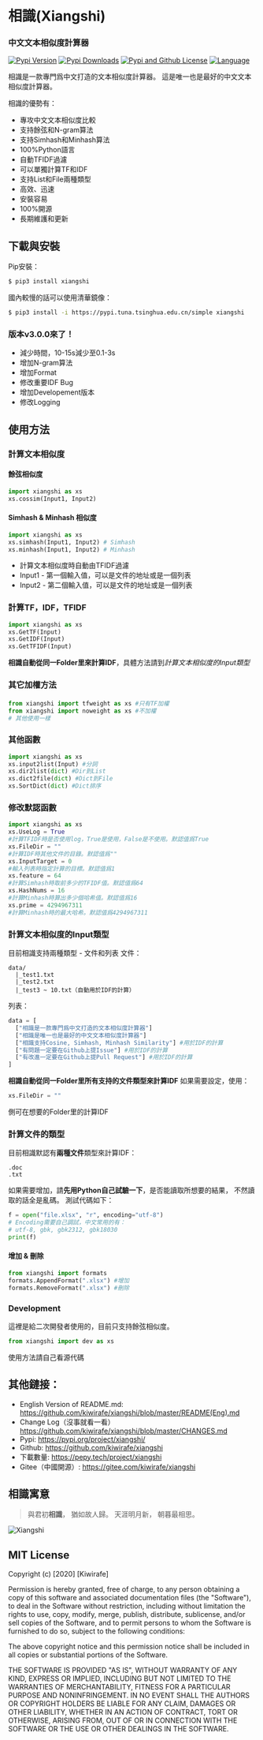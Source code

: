 # 相識(Xiangshi)

### 中文文本相似度計算器
[![Pypi Version](https://img.shields.io/pypi/v/xiangshi?label=Pypi%20Version)](https://img.shields.io/pypi/v/xiangshi)
[![Pypi Downloads](https://static.pepy.tech/personalized-badge/xiangshi?period=total&units=international_system&left_color=grey&right_color=blue&left_text=Pypi%20Downloads)](https://pepy.tech/project/xiangshi)
[![Pypi and Github License](https://img.shields.io/pypi/l/xiangshi?label=Pypi%20and%20Github%20License)](https://img.shields.io/github/license/kiwirafe/xiangshi)
[![Language](https://img.shields.io/github/languages/top/kiwirafe/xiangshi)](https://github.com/kiwirafe/xiangshi)

相識是一款專門爲中文打造的文本相似度計算器。
這是唯一也是最好的中文文本相似度計算器。

相識的優勢有：
  - 專攻中文文本相似度比較
  - 支持餘弦和N-gram算法
  - 支持Simhash和Minhash算法
  - 100%Python語言
  - 自動TFIDF過濾
  - 可以單獨計算TF和IDF
  - 支持List和File兩種類型
  - 高效、迅速
  - 安裝容易
  - 100%開源
  - 長期維護和更新

## 下載與安裝
Pip安裝：
```sh
$ pip3 install xiangshi
```
國內較慢的話可以使用清華鏡像：
```sh
$ pip3 install -i https://pypi.tuna.tsinghua.edu.cn/simple xiangshi
```

### 版本v3.0.0來了！
  - 減少時間，10-15s減少至0.1-3s
  - 增加N-gram算法
  - 增加Format
  - 修改重要IDF Bug
  - 增加Developement版本
  - 修改Logging

## 使用方法
### 計算文本相似度
#### 餘弦相似度
```python
import xiangshi as xs
xs.cossim(Input1, Input2)
```
#### Simhash & Minhash 相似度
```python
import xiangshi as xs
xs.simhash(Input1, Input2) # Simhash
xs.minhash(Input1, Input2) # Minhash
```
 - 計算文本相似度時自動由TFIDF過濾
 - Input1 - 第一個輸入值，可以是文件的地址或是一個列表
 - Input2 - 第二個輸入值，可以是文件的地址或是一個列表

### 計算TF，IDF，TFIDF
```python
import xiangshi as xs
xs.GetTF(Input)
xs.GetIDF(Input)
xs.GetTFIDF(Input)
```
**相識自動從同一Folder里來計算IDF**，具體方法請到*計算文本相似度的Input類型*

### 其它加權方法
#### 
```python
from xiangshi import tfweight as xs #只有TF加權
from xiangshi import noweight as xs #不加權
# 其他使用一樣
```

### 其他函數
```python
import xiangshi as xs
xs.input2list(Input) #分詞
xs.dir2list(dict) #Dir到List
xs.dict2file(dict) #Dict到File
xs.SortDict(dict) #Dict排序
```

### 修改默認函數
```python
import xiangshi as xs
xs.UseLog = True
#計算TFIDF時是否使用log，True是使用，False是不使用。默認值爲True
xs.FileDir = ""
#計算IDF時其他文件的目錄。默認值爲""
xs.InputTarget = 0
#輸入列表時指定計算的目標。默認值爲1
xs.feature = 64
#計算Simhash時取前多少的TFIDF值。默認值爲64
xs.HashNums = 16
#計算Minhash時算出多少個哈希值。默認值爲16
xs.prime = 4294967311
#計算Minhash時的最大哈希。默認值爲4294967311
```

### 計算文本相似度的Input類型
目前相識支持兩種類型 - 文件和列表
文件：
```
data/
  |_test1.txt
  |_test2.txt
  |_test3 ~ 10.txt（自動用於IDF的計算）
```
列表：
```py
data = [
  ["相識是一款專門爲中文打造的文本相似度計算器"]
  ["相識是唯一也是最好的中文文本相似度計算器"]
  ["相識支持Cosine, Simhash, Minhash Similarity"] #用於IDF的計算
  ["有問題一定要在Github上提Issue"] #用於IDF的計算
  ["有改進一定要在Github上提Pull Request"] #用於IDF的計算
]
```
**相識自動從同一Folder里所有支持的文件類型來計算IDF**
如果需要設定，使用：
```python
xs.FileDir = ""
```
側可在想要的Folder里的計算IDF

### 計算文件的類型
目前相識默認有**兩種文件**類型來計算IDF：
```
.doc
.txt
```
如果需要增加，請**先用Python自己試驗一下**，是否能讀取所想要的結果，
不然讀取的話全是亂碼。
測試代碼如下：
```python
f = open("file.xlsx", "r", encoding="utf-8") 
# Encoding需要自己調試，中文常用的有：
# utf-8, gbk, gbk2312, gbk18030
print(f)
```
#### 增加 & 刪除
```python
from xiangshi import formats
formats.AppendFormat(".xlsx") #增加
formats.RemoveFormat(".xlsx") #刪除
```

### Development
這裡是給二次開發者使用的，目前只支持餘弦相似度。
```python
from xiangshi import dev as xs
```
使用方法請自己看源代碼

## 其他鏈接：
  - English Version of README.md:
  https://github.com/kiwirafe/xiangshi/blob/master/README(Eng).md
  - Change Log（沒事就看一看）
  https://github.com/kiwirafe/xiangshi/blob/master/CHANGES.md
  - Pypi: 
  https://pypi.org/project/xiangshi/
  - Github:
  https://github.com/kiwirafe/xiangshi
  - 下載數量:
  https://pepy.tech/project/xiangshi
  - Gitee（中國開源）:
  https://gitee.com/kiwirafe/xiangshi

## 相識寓意
>與君初**相識**，
猶如故人歸。
天涯明月新，
朝暮最相思。

![Xiangshi](https://imgur.com/zoAnNfx.jpg)

## MIT License
Copyright (c) [2020] [Kiwirafe]

Permission is hereby granted, free of charge, to any person obtaining a copy
of this software and associated documentation files (the "Software"), to deal
in the Software without restriction, including without limitation the rights
to use, copy, modify, merge, publish, distribute, sublicense, and/or sell
copies of the Software, and to permit persons to whom the Software is
furnished to do so, subject to the following conditions:

The above copyright notice and this permission notice shall be included in all
copies or substantial portions of the Software.

THE SOFTWARE IS PROVIDED "AS IS", WITHOUT WARRANTY OF ANY KIND, EXPRESS OR
IMPLIED, INCLUDING BUT NOT LIMITED TO THE WARRANTIES OF MERCHANTABILITY,
FITNESS FOR A PARTICULAR PURPOSE AND NONINFRINGEMENT. IN NO EVENT SHALL THE
AUTHORS OR COPYRIGHT HOLDERS BE LIABLE FOR ANY CLAIM, DAMAGES OR OTHER
LIABILITY, WHETHER IN AN ACTION OF CONTRACT, TORT OR OTHERWISE, ARISING FROM,
OUT OF OR IN CONNECTION WITH THE SOFTWARE OR THE USE OR OTHER DEALINGS IN THE
SOFTWARE.